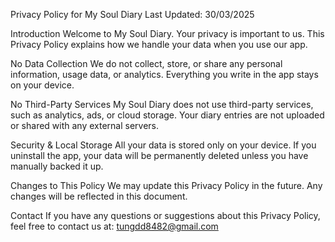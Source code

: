 Privacy Policy for My Soul Diary
Last Updated: 30/03/2025

Introduction
Welcome to My Soul Diary. Your privacy is important to us. This Privacy Policy explains how we handle your data when you use our app.

No Data Collection
We do not collect, store, or share any personal information, usage data, or analytics. Everything you write in the app stays on your device.

No Third-Party Services
My Soul Diary does not use third-party services, such as analytics, ads, or cloud storage. Your diary entries are not uploaded or shared with any external servers.

Security & Local Storage
All your data is stored only on your device. If you uninstall the app, your data will be permanently deleted unless you have manually backed it up.

Changes to This Policy
We may update this Privacy Policy in the future. Any changes will be reflected in this document.

Contact
If you have any questions or suggestions about this Privacy Policy, feel free to contact us at: tungdd8482@gmail.com
